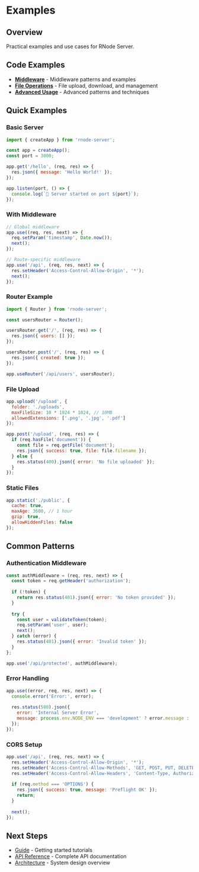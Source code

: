 # Examples

## Overview

Practical examples and use cases for RNode Server.

## Code Examples

- **[Middleware](./middleware.md)** - Middleware patterns and examples
- **[File Operations](./file-operations.md)** - File upload, download, and management
- **[Advanced Usage](./advanced-usage.md)** - Advanced patterns and techniques

## Quick Examples

### Basic Server
```javascript
import { createApp } from 'rnode-server';

const app = createApp();
const port = 3000;

app.get('/hello', (req, res) => {
  res.json({ message: 'Hello World!' });
});

app.listen(port, () => {
  console.log(`🚀 Server started on port ${port}`);
});
```

### With Middleware
```javascript
// Global middleware
app.use((req, res, next) => {
  req.setParam('timestamp', Date.now());
  next();
});

// Route-specific middleware
app.use('/api', (req, res, next) => {
  res.setHeader('Access-Control-Allow-Origin', '*');
  next();
});
```

### Router Example
```javascript
import { Router } from 'rnode-server';

const usersRouter = Router();

usersRouter.get('/', (req, res) => {
  res.json({ users: [] });
});

usersRouter.post('/', (req, res) => {
  res.json({ created: true });
});

app.useRouter('/api/users', usersRouter);
```

### File Upload
```javascript
app.upload('/upload', {
  folder: './uploads',
  maxFileSize: 10 * 1024 * 1024, // 10MB
  allowedExtensions: ['.png', '.jpg', '.pdf']
});

app.post('/upload', (req, res) => {
  if (req.hasFile('document')) {
    const file = req.getFile('document');
    res.json({ success: true, file: file.filename });
  } else {
    res.status(400).json({ error: 'No file uploaded' });
  }
});
```

### Static Files
```javascript
app.static('./public', {
  cache: true,
  maxAge: 3600, // 1 hour
  gzip: true,
  allowHiddenFiles: false
});
```

## Common Patterns

### Authentication Middleware
```javascript
const authMiddleware = (req, res, next) => {
  const token = req.getHeader('authorization');
  
  if (!token) {
    return res.status(401).json({ error: 'No token provided' });
  }
  
  try {
    const user = validateToken(token);
    req.setParam('user', user);
    next();
  } catch (error) {
    res.status(401).json({ error: 'Invalid token' });
  }
};

app.use('/api/protected', authMiddleware);
```

### Error Handling
```javascript
app.use((error, req, res, next) => {
  console.error('Error:', error);
  
  res.status(500).json({
    error: 'Internal Server Error',
    message: process.env.NODE_ENV === 'development' ? error.message : 'Something went wrong'
  });
});
```

### CORS Setup
```javascript
app.use('/api', (req, res, next) => {
  res.setHeader('Access-Control-Allow-Origin', '*');
  res.setHeader('Access-Control-Allow-Methods', 'GET, POST, PUT, DELETE, OPTIONS');
  res.setHeader('Access-Control-Allow-Headers', 'Content-Type, Authorization');
  
  if (req.method === 'OPTIONS') {
    res.json({ success: true, message: 'Preflight OK' });
    return;
  }
  
  next();
});
```

## Next Steps

- [Guide](../guide/) - Getting started tutorials
- [API Reference](../api/) - Complete API documentation
- [Architecture](../architecture/) - System design overview
